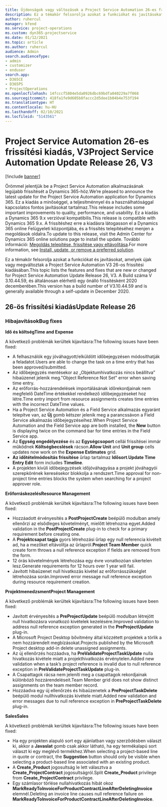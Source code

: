 ```yaml
---
title: Újdonságok vagy változások a Project Service Automation 26-es frissítési kiadásának V3 változatában
description: Ez a témakör felsorolja azokat a funkciókat és javításokat, amelyek elérhetők a Project Service Automation V3. 26-os frissítési kiadásában.
author: ruhercul
manager: kfend
ms.service: project-operations
ms.custom: dyn365-projectservice
ms.date: 01/12/2021
ms.topic: article
ms.author: ruhercul
audience: Admin
search.audienceType:
- admin
- customizer
- enduser
search.app:
- D365CE
- D365PS
- ProjectOperations
ms.openlocfilehash: 14fcccf5804e5da0926dbc69bdfa040229a7f068
ms.sourcegitcommit: 418fa1fe9d605b8faccc2d5dee1b04b4e753f194
ms.translationtype: HT
ms.contentlocale: hu-HU
ms.lasthandoff: 02/10/2021
ms.locfileid: "5143561"
---
```

# <a name="project-service-automation-update-release-26-v3"></a><span data-ttu-id="a7458-103">Project Service Automation 26-es frissítési kiadás, V3</span><span class="sxs-lookup"><span data-stu-id="a7458-103">Project Service Automation Update Release 26, V3</span></span>

[!include [banner](../includes/psa-now-project-operations.md)]

<span data-ttu-id="a7458-104">Örömmel jelentjük be a Project Service Automation alkalmazásának legújabb frissítését a Dynamics 365-höz.</span><span class="sxs-lookup"><span data-stu-id="a7458-104">We’re pleased to announce the latest update for the Project Service Automation application for Dynamics 365.</span></span> <span data-ttu-id="a7458-105">Ez a kiadás a minőséggel, a teljesítménnyel és a használhatósággal kapcsolatos fontos javításokat tartalmaz.</span><span class="sxs-lookup"><span data-stu-id="a7458-105">This release includes some important improvements to quality, performance, and usability.</span></span> <span data-ttu-id="a7458-106">Ez a kiadás a Dynamics 365 9.x verzióval kompatibilis.</span><span class="sxs-lookup"><span data-stu-id="a7458-106">This release is compatible with Dynamics 365 9.x.</span></span> <span data-ttu-id="a7458-107">A frissítéshez erre a kiadásra látogasson el a Dynamics 365 online Felügyeleti központjába, és a frissítés telepítéséhez menjen a megoldások oldalra.</span><span class="sxs-lookup"><span data-stu-id="a7458-107">To update to this release, visit the Admin Center for Dynamics 365 online solutions page to install the update.</span></span> <span data-ttu-id="a7458-108">További információ: [Megoldás telepítése, frissítése vagy eltávolítása](https://docs.microsoft.com/power-platform/admin/install-remove-preferred-solution).</span><span class="sxs-lookup"><span data-stu-id="a7458-108">For more information, see [Install, update, or remove a preferred solution](https://docs.microsoft.com/power-platform/admin/install-remove-preferred-solution).</span></span>

<span data-ttu-id="a7458-109">Ez a témakör felsorolja azokat a funkciókat és javításokat, amelyek újak vagy megváltoztak a Project Service Automation V3 26-os frissítési kiadásában.</span><span class="sxs-lookup"><span data-stu-id="a7458-109">This topic lists the features and fixes that are new or changed for Project Service Automation Update Release 26, V3.</span></span> <span data-ttu-id="a7458-110">A Build száma V 3.10.44.59, és általánosan elérhető egy önálló frissítésként 2020 decemberében.</span><span class="sxs-lookup"><span data-stu-id="a7458-110">This version has a build number of V3.10.44.59 and is generally available through a self-update in December 2020.</span></span>

## <a name="update-release-26"></a><span data-ttu-id="a7458-111">26-ös frissítési kiadás</span><span class="sxs-lookup"><span data-stu-id="a7458-111">Update Release 26</span></span>

### <a name="bug-fixes"></a><span data-ttu-id="a7458-112">Hibajavítások</span><span class="sxs-lookup"><span data-stu-id="a7458-112">Bug fixes</span></span>

<span data-ttu-id="a7458-113">**Idő és költség**</span><span class="sxs-lookup"><span data-stu-id="a7458-113">**Time and Expense**</span></span>

<span data-ttu-id="a7458-114">A következő problémák kerültek kijavításra:</span><span class="sxs-lookup"><span data-stu-id="a7458-114">The following issues have been fixed:</span></span>

- <span data-ttu-id="a7458-115">A felhasználók egy jóváhagyott/elküldött időbejegyzésen módosíthatják a feladatot.</span><span class="sxs-lookup"><span data-stu-id="a7458-115">Users are able to change the task on a time entry that has been approved/submitted.</span></span>
- <span data-ttu-id="a7458-116">Az időbejegyzés mentésekor az „Objektumhivatkozás nincs beállítva” hibaüzenet jelenik meg.</span><span class="sxs-lookup"><span data-stu-id="a7458-116">"Object Reference Not Set" error when saving time entry.</span></span>
- <span data-ttu-id="a7458-117">Az erőforrás-hozzárendelések importálásának időrekordjainak nem megfelelő DateTime értékekkel rendelkező időbejegyzéseket hoz létre.</span><span class="sxs-lookup"><span data-stu-id="a7458-117">Time entry import from resource assignments creates time entries with the incorrect DateTime values.</span></span>
- <span data-ttu-id="a7458-118">Ha a Project Service Automation és a Field Service alkalmazás egyaránt telepítve van, az **Új** gomb kétszer jelenik meg a parancssávon a Field Service alkalmazás időbejegyzéseihez.</span><span class="sxs-lookup"><span data-stu-id="a7458-118">When Project Service Automation and the Field Service app are both installed, the **New** button is displaying twice on the command bar for time entries in the Field Service app.</span></span>
- <span data-ttu-id="a7458-119">Az **Egység engedélyezése** és az **Egységcsoport** cellái frissítései immár működnek **Költségbecslések** rácson.</span><span class="sxs-lookup"><span data-stu-id="a7458-119">**Allow Unit** and **Unit group** cells updates now work on the **Expense Estimates** grid.</span></span>
- <span data-ttu-id="a7458-120">**Az időtételmódosítás frissítése** űrlap tartalmaz **Idősort**.</span><span class="sxs-lookup"><span data-stu-id="a7458-120">**Update Time Entry Edit** form includes **Timeline**.</span></span>
- <span data-ttu-id="a7458-121">A projekten kívüli időbejegyzések időjóváhagyása a projekt jóváhagyói szerepkörének keresésekor blokkolja a rendszert.</span><span class="sxs-lookup"><span data-stu-id="a7458-121">Time approval for non-project time entries blocks the system when searching for a project approver role.</span></span>

<span data-ttu-id="a7458-122">**Erőforráskezelés**</span><span class="sxs-lookup"><span data-stu-id="a7458-122">**Resource Management**</span></span>

<span data-ttu-id="a7458-123">A következő problémák kerültek kijavításra:</span><span class="sxs-lookup"><span data-stu-id="a7458-123">The following issues have been fixed:</span></span>

- <span data-ttu-id="a7458-124">Hozzáadott érvényesítés a **PostProjectCreate** beépülő modulban amely ellenőrzi az elsődleges követelményt, mielőtt létrehozna egyet.</span><span class="sxs-lookup"><span data-stu-id="a7458-124">Added validation in the **PostProjectCreate** plug-in to check for a primary requirement before creating one.</span></span>
- <span data-ttu-id="a7458-125">A **Projektcsapat tagja** gyors létrehozási űrlap egy null referencia kivételt ad, ha a mezőket eltávolítja az űrlapról.</span><span class="sxs-lookup"><span data-stu-id="a7458-125">**Project Team Member** quick create form throws a null reference exception if fields are removed from the form.</span></span>
- <span data-ttu-id="a7458-126">12 órás követelmények létrehozása egy évre vonatkozóan sikertelen lesz.</span><span class="sxs-lookup"><span data-stu-id="a7458-126">Generate requirements for 12 hours over 1 year will fail.</span></span>
- <span data-ttu-id="a7458-127">Javított hibaüzenet null hivatkozás kivétel az erőforrásszükséglet létrehozása során.</span><span class="sxs-lookup"><span data-stu-id="a7458-127">Improved error message null reference exception during resource requirement creation.</span></span>

<span data-ttu-id="a7458-128">**Projektmenedzsment**</span><span class="sxs-lookup"><span data-stu-id="a7458-128">**Project Management**</span></span>

<span data-ttu-id="a7458-129">A következő problémák kerültek kijavításra:</span><span class="sxs-lookup"><span data-stu-id="a7458-129">The following issues have been fixed:</span></span>

- <span data-ttu-id="a7458-130">Javított érvényesítés a **PreProjectUpdate** beépülő modulban létrejött null hivatkozásra vonatkozó kivételek kezelésére.</span><span class="sxs-lookup"><span data-stu-id="a7458-130">Improved validation to address null reference exception generated in the **PreProjectUpdate** plug-in.</span></span>
- <span data-ttu-id="a7458-131">A Microsoft Project Desktop bővítmény által közzétett projektek a törlik a nem hozzárendelt megbízásokat.</span><span class="sxs-lookup"><span data-stu-id="a7458-131">Projects published by the Microsoft Project desktop add-in delete unassigned assignments.</span></span>
- <span data-ttu-id="a7458-132">Az új ellenőrzés hozzáadva, ha **PreValidateProjectTaskUpdate** nulla hivatkozás kivétele miatt a projekthivatkozás érvénytelen.</span><span class="sxs-lookup"><span data-stu-id="a7458-132">Added new validation when a task’s project reference is invalid due to null reference exception in **PreValidateProjectTaskUpdate** plug-in.</span></span>
- <span data-ttu-id="a7458-133">A Csapattagok rácsa nem jeleníti meg a csapattagok rekordjainak különböző hozzárendeléseit.</span><span class="sxs-lookup"><span data-stu-id="a7458-133">Team Member grid does not show distinct assignments on the team member record.</span></span>
- <span data-ttu-id="a7458-134">Hozzáadva egy új ellenőrzés és hibaüzenetek a **PreProjectTaskDelete** beépülő modul nullhivatkozás kivétele miatt.</span><span class="sxs-lookup"><span data-stu-id="a7458-134">Added new validation and error messages due to null reference exception in **PreProjectTaskDelete** plug-in.</span></span>

<span data-ttu-id="a7458-135">**Sales**</span><span class="sxs-lookup"><span data-stu-id="a7458-135">**Sales**</span></span>

<span data-ttu-id="a7458-136">A következő problémák kerültek kijavításra:</span><span class="sxs-lookup"><span data-stu-id="a7458-136">The following issues have been fixed:</span></span>

- <span data-ttu-id="a7458-137">Ha egy projekten alapuló sort egy ajánlatban vagy szerződésben választ ki, akkor a **Javaslat** gomb csak akkor látható, ha egy termékalapú sort választ ki egy meglévő termékhez.</span><span class="sxs-lookup"><span data-stu-id="a7458-137">When selecting a project-based line in quote or contract, the **Suggestion** button should only be visible when selecting a product-based line associated with an existing product.</span></span>
- <span data-ttu-id="a7458-138">A **Create_Product** jogosultság le lett választva a **Create_ProjectContract** jogosultságról.</span><span class="sxs-lookup"><span data-stu-id="a7458-138">Split **Create_Product** privilege from **Create_ProjectContract** privilege.</span></span>
- <span data-ttu-id="a7458-139">Egy számlasor törlése nullahivatkozás hibát okoz **MarkReadyToInvoiceForProductContractLineAfterDeletingInvoice** elemnél.</span><span class="sxs-lookup"><span data-stu-id="a7458-139">Deleting an invoice line causes null reference failure on **MarkReadyToInvoiceForProductContractLineAfterDeletingInvoice**.</span></span>
